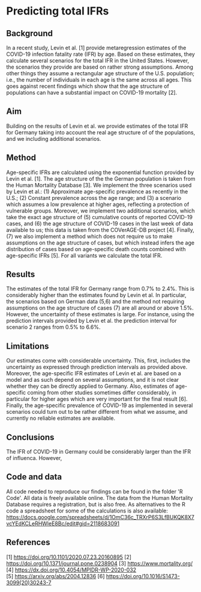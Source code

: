 # Predicting total IFRs

## Background

In a recent study, Levin et al. [1] provide metaregression estimates of the COVID-19 infection fatality rate (IFR) by age. Based on these estimates, they calculate several scenarios for the total IFR in the United States. However, the scenarios they provide are based on rather strong assumptions. Among other things they assume a rectangular age structure of the U.S. population; i.e., the number of individuals in each age is the same across all ages. This goes against recent findings which show that the age structure of populations can have a substantial impact on COVID-19 mortality [2].


## Aim

Building on the results of Levin et al. we provide estimates of the total IFR for  Germany taking into account the real age structure of of the populations, and we including additional scenarios. 

## Method

Age-specific IFRs are calculated using the exponential function provided by Levin et al. [1]. The age structure of the the German population is taken from the Human Mortality Database [3]. We implement the three scenarios used by Levin et al.: (1) Approximate age-specific prevalence as recently in the U.S.; (2) Constant prevalence across the age range; and (3) a scenario which assumes a low prevalence at higher ages, reflecting a protection of vulnerable groups. Moreover, we implement two additional scenarios, which take the exact age structure of (5) cumulative counts of reported COVID-19 cases, and (6) the age structure of COVID-19 cases in the last week of data available to us; this data is taken from the COVerAGE-DB project [4]. Finally, (7) we also implement a method which does not require us to make assumptions on the age structure of cases, but which instead infers the age distribution of cases based on age-specific death counts combined with age-specific IFRs [5]. For all variants we calculate the total IFR.

## Results

The estimates of the total IFR for Germany range from 0.7% to 2.4%. This is considerably higher than the estimates found by Levin et al. In particular, the scenarios based on German data (5,6) and the method not requiring assumptions on the age structure of cases (7) are all around or above 1.5%. However, the uncertainty of these estimates is large. For instance, using the prediction intervals provided by Levin et al. the prediction interval for scenario 2 ranges from 0.5% to 6.6%.

## Limitations

Our estimates come with considerable uncertainty. This, first, includes the uncertainty as expressed through prediction intervals as provided above. Moreover, the age-specific IFR estimates of Levin et al. are based on a model and as such depend on several assumptions, and it is not clear whether they can be directly applied to Germany. Also, estimates of age-specific coming from other studies sometimes differ considerably, in particular for higher ages which are very important for the final result [6]. Finally, the age-specific prevalence of COVID-19 as implemented in several scenarios could turn out to be rather different from what we assume, and currently no reliable estimates are available.

## Conclusions

The IFR of COVID-19 in Germany could be considerably larger than the IFR of influenca. However, 

## Code and data

All code needed to reproduce our findings can be found in the folder 'R Code'. All data is freely available online. The data from the Human Mortality Database requires a registration, but is also free. As alternatives to the R code a spreadsheet for some of the calculations is also available: https://docs.google.com/spreadsheets/d/1OmC36c_TRXrP6S3LfBUKQK8X7vcYEdKCLeRHWleE8Bc/edit#gid=2118683091

## References

[1] https://doi.org/10.1101/2020.07.23.20160895
[2] https://doi.org/10.1371/journal.pone.0238904 
[3] https://www.mortality.org/ 
[4] https://dx.doi.org/10.4054/MPIDR-WP-2020-032  
[5] https://arxiv.org/abs/2004.12836 
[6] https://doi.org/10.1016/S1473-3099(20)30243-7 